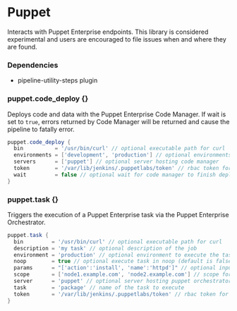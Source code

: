 # Puppet

Interacts with Puppet Enterprise endpoints. This library is considered experimental and users are encouraged to file issues when and where they are found.

### Dependencies

- pipeline-utility-steps plugin

### puppet.code_deploy {}
Deploys code and data with the Puppet Enterprise Code Manager. If wait is set to `true`, errors returned by Code Manager will be returned and cause the pipeline to fatally error.

```groovy
puppet.code_deploy {
  bin          = '/usr/bin/curl' // optional executable path for curl
  environments = ['development', 'production'] // optional environments to deploy (default is to deploy all environments)
  servers      = ['puppet'] // optional server hosting code manager
  token        = '/var/lib/jenkins/.puppetlabs/token' // rbac token for deploying with code manager
  wait         = false // optional wait for code manager to finish deployment
}
```

### puppet.task {}
Triggers the execution of a Puppet Enterprise task via the Puppet Enterprise Orchestrator.

```groovy
puppet.task {
  bin         = '/usr/bin/curl' // optional executable path for curl
  description = 'my task' // optional description of the job
  environment = 'production' // optional environment to execute the task on (default is production)
  noop        = true // optional execute task in noop (default is false)
  params      = "['action':'install', 'name':'httpd']" // optional input parameters (default is empty)
  scope       = ['node1.example.com', 'node2.example.com'] // scope for deployment (if string, will be passed as `node_group` or `application`; if array of strings, will be passed as `nodes` or `query`; internal logic attempts to correctly determine which)
  server      = 'puppet' // optional server hosting puppet orchestrator
  task        = 'package' // name of the task to execute
  token       = '/var/lib/jenkins/.puppetlabs/token' // rbac token for executing tasks
}
```
